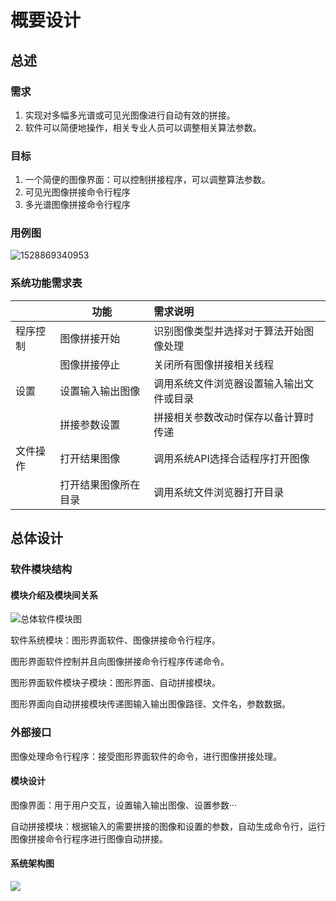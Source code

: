 ﻿# 概要设计 

## 总述

### 需求

  1. 实现对多幅多光谱或可见光图像进行自动有效的拼接。
  2. 软件可以简便地操作，相关专业人员可以调整相关算法参数。

### 目标

  1. 一个简便的图像界面：可以控制拼接程序，可以调整算法参数。
  2. 可见光图像拼接命令行程序
  3. 多光谱图像拼接命令行程序

### 用例图

![1528869340953](C:\Users\NickelCAo\OneDrive\软件文档\图像拼接器\images\1528869340953.png)

### 系统功能需求表 

|          | 功能                 | 需求说明                                 |
| -------- | -------------------- | :--------------------------------------- |
| 程序控制 | 图像拼接开始         | 识别图像类型并选择对于算法开始图像处理   |
|          | 图像拼接停止         | 关闭所有图像拼接相关线程                 |
| 设置     | 设置输入输出图像     | 调用系统文件浏览器设置输入输出文件或目录 |
|          | 拼接参数设置         | 拼接相关参数改动时保存以备计算时传递     |
| 文件操作 | 打开结果图像         | 调用系统API选择合适程序打开图像          |
|          | 打开结果图像所在目录 | 调用系统文件浏览器打开目录               |

## 总体设计

### 软件模块结构

#### 模块介绍及模块间关系

![总体软件模块图](C:\Users\NickelCAo\OneDrive\软件文档\图像拼接器\images\软件系统模块结构图.png)



软件系统模块：图形界面软件、图像拼接命令行程序。

图形界面软件控制并且向图像拼接命令行程序传递命令。

图形界面软件模块子模块：图形界面、自动拼接模块。

图形界面向自动拼接模块传递图输入输出图像路径、文件名，参数数据。

### 外部接口

图像处理命令行程序：接受图形界面软件的命令，进行图像拼接处理。

#### 模块设计

图像界面：用于用户交互，设置输入输出图像、设置参数···

自动拼接模块：根据输入的需要拼接的图像和设置的参数，自动生成命令行，运行图像拼接命令行程序进行图像自动拼接。

#### 系统架构图

![](C:\Users\NickelCAo\OneDrive\软件文档\图像拼接器\images\软件系统框架图.png)